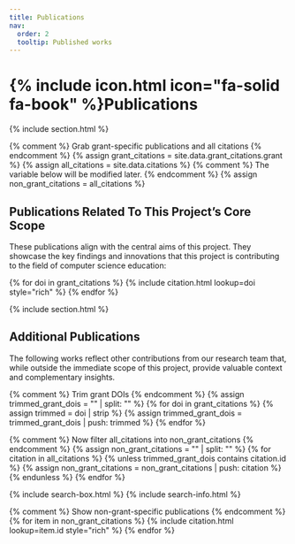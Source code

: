 ```yaml
---
title: Publications
nav:
  order: 2
  tooltip: Published works
---
```


# {% include icon.html icon="fa-solid fa-book" %}Publications

{% include section.html %}

{% comment %} Grab grant-specific publications and all citations {% endcomment %}
{% assign grant_citations = site.data.grant_citations.grant %}
{% assign all_citations = site.data.citations %}
{% comment %} The variable below will be modified later. {% endcomment %}
{% assign non_grant_citations = all_citations %}

## Publications Related To This Project’s Core Scope

These publications align with the central aims of this project. They showcase the key findings and innovations that this project is contributing to the field of computer science education:

{% for doi in grant_citations %}
  {% include citation.html lookup=doi style="rich" %}
{% endfor %}

{% include section.html %}

## Additional Publications

The following works reflect other contributions from our research team that, while outside the immediate scope of this project, provide valuable context and complementary insights.

{% comment %} Trim grant DOIs {% endcomment %}
{% assign trimmed_grant_dois = "" | split: "" %}
{% for doi in grant_citations %}
  {% assign trimmed = doi | strip %}
  {% assign trimmed_grant_dois = trimmed_grant_dois | push: trimmed %}
{% endfor %}

{% comment %} Now filter all_citations into non_grant_citations {% endcomment %}
{% assign non_grant_citations = "" | split: "" %}
{% for citation in all_citations %}
  {% unless trimmed_grant_dois contains citation.id %}
    {% assign non_grant_citations = non_grant_citations | push: citation %}
  {% endunless %}
{% endfor %}

{% include search-box.html %}
{% include search-info.html %}

{% comment %} Show non-grant-specific publications {% endcomment %}
{% for item in non_grant_citations %}
  {% include citation.html lookup=item.id style="rich" %}
{% endfor %}
